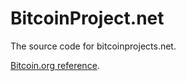 # BitcoinProject.net

The source code for bitcoinprojects.net.

[Bitcoin.org reference](https://bitcoin.org/en/resources).
